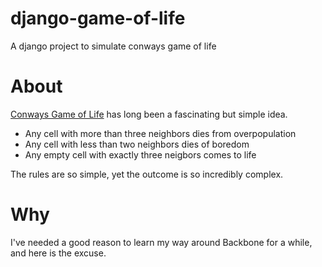 django-game-of-life
===================

A django project to simulate conways game of life

# About

[Conways Game of Life](http://en.wikipedia.org/wiki/Conway's_Game_of_Life) has long been a fascinating but simple idea.

- Any cell with more than three neighbors dies from overpopulation
- Any cell with less than two neighbors dies of boredom
- Any empty cell with exactly three neigbors comes to life

The rules are so simple, yet the outcome is so incredibly complex.

# Why

I've needed a good reason to learn my way around Backbone for a while, and here is the excuse.
